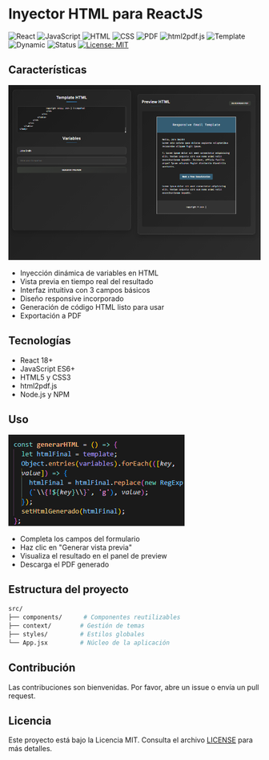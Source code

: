 # Inyector HTML para ReactJS

![React](https://img.shields.io/badge/React-18+-61DAFB.svg)
![JavaScript](https://img.shields.io/badge/JavaScript-ES6+-F7DF1E.svg)
![HTML](https://img.shields.io/badge/HTML-5-E34F26.svg)
![CSS](https://img.shields.io/badge/CSS-3-1572B6.svg)
![PDF](https://img.shields.io/badge/PDF-Generador-red.svg)
![html2pdf.js](https://img.shields.io/badge/html2pdf.js-Última_versión-blue.svg)
![Template](https://img.shields.io/badge/Inyección-Plantillas-success.svg)
![Dynamic](https://img.shields.io/badge/Variables-Dinámicas-orange.svg)
![Status](https://img.shields.io/badge/Estado-Activo-brightgreen.svg)
[![License: MIT](https://img.shields.io/badge/Licencia-MIT-blue.svg)](https://opensource.org/licenses/MIT)

## Características
![Formulario y Preview de Inyección de Variables](./public/screenshot.png)
- Inyección dinámica de variables en HTML
- Vista previa en tiempo real del resultado
- Interfaz intuitiva con 3 campos básicos
- Diseño responsive incorporado
- Generación de código HTML listo para usar
- Exportación a PDF

## Tecnologías
- React 18+
- JavaScript ES6+
- HTML5 y CSS3
- html2pdf.js
- Node.js y NPM

## Uso
![Fragmento de HTML "template"](./public/screenshot2.png)
- Completa los campos del formulario
- Haz clic en "Generar vista previa"
- Visualiza el resultado en el panel de preview
- Descarga el PDF generado

## Estructura del proyecto
```bash
src/
├── components/      # Componentes reutilizables
├── context/        # Gestión de temas
├── styles/         # Estilos globales
└── App.jsx         # Núcleo de la aplicación
```

## Contribución
Las contribuciones son bienvenidas. Por favor, abre un issue o envía un pull request.

## Licencia
Este proyecto está bajo la Licencia MIT. Consulta el archivo [LICENSE](./LICENSE) para más detalles.
